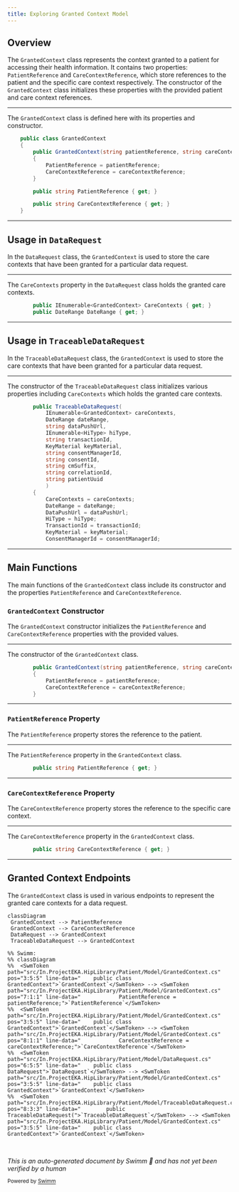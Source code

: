 ```yaml
---
title: Exploring Granted Context Model
---
```

## Overview

The <SwmToken path="src/In.ProjectEKA.HipLibrary/Patient/Model/GrantedContext.cs" pos="3:5:5" line-data="    public class GrantedContext">`GrantedContext`</SwmToken> class represents the context granted to a patient for accessing their health information. It contains two properties: <SwmToken path="src/In.ProjectEKA.HipLibrary/Patient/Model/GrantedContext.cs" pos="7:1:1" line-data="            PatientReference = patientReference;">`PatientReference`</SwmToken> and <SwmToken path="src/In.ProjectEKA.HipLibrary/Patient/Model/GrantedContext.cs" pos="8:1:1" line-data="            CareContextReference = careContextReference;">`CareContextReference`</SwmToken>, which store references to the patient and the specific care context respectively. The constructor of the <SwmToken path="src/In.ProjectEKA.HipLibrary/Patient/Model/GrantedContext.cs" pos="3:5:5" line-data="    public class GrantedContext">`GrantedContext`</SwmToken> class initializes these properties with the provided patient and care context references.

<SwmSnippet path="/src/In.ProjectEKA.HipLibrary/Patient/Model/GrantedContext.cs" line="3">

---

The <SwmToken path="src/In.ProjectEKA.HipLibrary/Patient/Model/GrantedContext.cs" pos="3:5:5" line-data="    public class GrantedContext">`GrantedContext`</SwmToken> class is defined here with its properties and constructor.

```c#
    public class GrantedContext
    {
        public GrantedContext(string patientReference, string careContextReference)
        {
            PatientReference = patientReference;
            CareContextReference = careContextReference;
        }

        public string PatientReference { get; }

        public string CareContextReference { get; }
    }
```

---

</SwmSnippet>

## Usage in <SwmToken path="src/In.ProjectEKA.HipLibrary/Patient/Model/DataRequest.cs" pos="6:5:5" line-data="    public class DataRequest">`DataRequest`</SwmToken>

In the <SwmToken path="src/In.ProjectEKA.HipLibrary/Patient/Model/DataRequest.cs" pos="6:5:5" line-data="    public class DataRequest">`DataRequest`</SwmToken> class, the <SwmToken path="src/In.ProjectEKA.HipLibrary/Patient/Model/GrantedContext.cs" pos="3:5:5" line-data="    public class GrantedContext">`GrantedContext`</SwmToken> is used to store the care contexts that have been granted for a particular data request.

<SwmSnippet path="/src/In.ProjectEKA.HipLibrary/Patient/Model/DataRequest.cs" line="30">

---

The <SwmToken path="src/In.ProjectEKA.HipLibrary/Patient/Model/DataRequest.cs" pos="30:8:8" line-data="        public IEnumerable&lt;GrantedContext&gt; CareContexts { get; }">`CareContexts`</SwmToken> property in the <SwmToken path="src/In.ProjectEKA.HipLibrary/Patient/Model/DataRequest.cs" pos="6:5:5" line-data="    public class DataRequest">`DataRequest`</SwmToken> class holds the granted care contexts.

```c#
        public IEnumerable<GrantedContext> CareContexts { get; }
        public DateRange DateRange { get; }
```

---

</SwmSnippet>

## Usage in <SwmToken path="src/In.ProjectEKA.HipLibrary/Patient/Model/TraceableDataRequest.cs" pos="8:3:3" line-data="        public TraceableDataRequest(">`TraceableDataRequest`</SwmToken>

In the <SwmToken path="src/In.ProjectEKA.HipLibrary/Patient/Model/TraceableDataRequest.cs" pos="8:3:3" line-data="        public TraceableDataRequest(">`TraceableDataRequest`</SwmToken> class, the <SwmToken path="src/In.ProjectEKA.HipLibrary/Patient/Model/GrantedContext.cs" pos="3:5:5" line-data="    public class GrantedContext">`GrantedContext`</SwmToken> is used to store the care contexts that have been granted for a particular data request.

<SwmSnippet path="/src/In.ProjectEKA.HipLibrary/Patient/Model/TraceableDataRequest.cs" line="8">

---

The constructor of the <SwmToken path="src/In.ProjectEKA.HipLibrary/Patient/Model/TraceableDataRequest.cs" pos="8:3:3" line-data="        public TraceableDataRequest(">`TraceableDataRequest`</SwmToken> class initializes various properties including <SwmToken path="src/In.ProjectEKA.HipLibrary/Patient/Model/TraceableDataRequest.cs" pos="22:1:1" line-data="            CareContexts = careContexts;">`CareContexts`</SwmToken> which holds the granted care contexts.

```c#
        public TraceableDataRequest(
            IEnumerable<GrantedContext> careContexts,
            DateRange dateRange,
            string dataPushUrl,
            IEnumerable<HiType> hiType,
            string transactionId,
            KeyMaterial keyMaterial,
            string consentManagerId,
            string consentId,
            string cmSuffix,
            string correlationId,
            string patientUuid
            )
        {
            CareContexts = careContexts;
            DateRange = dateRange;
            DataPushUrl = dataPushUrl;
            HiType = hiType;
            TransactionId = transactionId;
            KeyMaterial = keyMaterial;
            ConsentManagerId = consentManagerId;
```

---

</SwmSnippet>

## Main Functions

The main functions of the <SwmToken path="src/In.ProjectEKA.HipLibrary/Patient/Model/GrantedContext.cs" pos="3:5:5" line-data="    public class GrantedContext">`GrantedContext`</SwmToken> class include its constructor and the properties <SwmToken path="src/In.ProjectEKA.HipLibrary/Patient/Model/GrantedContext.cs" pos="7:1:1" line-data="            PatientReference = patientReference;">`PatientReference`</SwmToken> and <SwmToken path="src/In.ProjectEKA.HipLibrary/Patient/Model/GrantedContext.cs" pos="8:1:1" line-data="            CareContextReference = careContextReference;">`CareContextReference`</SwmToken>.

### <SwmToken path="src/In.ProjectEKA.HipLibrary/Patient/Model/GrantedContext.cs" pos="3:5:5" line-data="    public class GrantedContext">`GrantedContext`</SwmToken> Constructor

The <SwmToken path="src/In.ProjectEKA.HipLibrary/Patient/Model/GrantedContext.cs" pos="3:5:5" line-data="    public class GrantedContext">`GrantedContext`</SwmToken> constructor initializes the <SwmToken path="src/In.ProjectEKA.HipLibrary/Patient/Model/GrantedContext.cs" pos="7:1:1" line-data="            PatientReference = patientReference;">`PatientReference`</SwmToken> and <SwmToken path="src/In.ProjectEKA.HipLibrary/Patient/Model/GrantedContext.cs" pos="8:1:1" line-data="            CareContextReference = careContextReference;">`CareContextReference`</SwmToken> properties with the provided values.

<SwmSnippet path="/src/In.ProjectEKA.HipLibrary/Patient/Model/GrantedContext.cs" line="5">

---

The constructor of the <SwmToken path="src/In.ProjectEKA.HipLibrary/Patient/Model/GrantedContext.cs" pos="5:3:3" line-data="        public GrantedContext(string patientReference, string careContextReference)">`GrantedContext`</SwmToken> class.

```c#
        public GrantedContext(string patientReference, string careContextReference)
        {
            PatientReference = patientReference;
            CareContextReference = careContextReference;
        }
```

---

</SwmSnippet>

### <SwmToken path="src/In.ProjectEKA.HipLibrary/Patient/Model/GrantedContext.cs" pos="7:1:1" line-data="            PatientReference = patientReference;">`PatientReference`</SwmToken> Property

The <SwmToken path="src/In.ProjectEKA.HipLibrary/Patient/Model/GrantedContext.cs" pos="7:1:1" line-data="            PatientReference = patientReference;">`PatientReference`</SwmToken> property stores the reference to the patient.

<SwmSnippet path="/src/In.ProjectEKA.HipLibrary/Patient/Model/GrantedContext.cs" line="11">

---

The <SwmToken path="src/In.ProjectEKA.HipLibrary/Patient/Model/GrantedContext.cs" pos="11:5:5" line-data="        public string PatientReference { get; }">`PatientReference`</SwmToken> property in the <SwmToken path="src/In.ProjectEKA.HipLibrary/Patient/Model/GrantedContext.cs" pos="3:5:5" line-data="    public class GrantedContext">`GrantedContext`</SwmToken> class.

```c#
        public string PatientReference { get; }
```

---

</SwmSnippet>

### <SwmToken path="src/In.ProjectEKA.HipLibrary/Patient/Model/GrantedContext.cs" pos="8:1:1" line-data="            CareContextReference = careContextReference;">`CareContextReference`</SwmToken> Property

The <SwmToken path="src/In.ProjectEKA.HipLibrary/Patient/Model/GrantedContext.cs" pos="8:1:1" line-data="            CareContextReference = careContextReference;">`CareContextReference`</SwmToken> property stores the reference to the specific care context.

<SwmSnippet path="/src/In.ProjectEKA.HipLibrary/Patient/Model/GrantedContext.cs" line="13">

---

The <SwmToken path="src/In.ProjectEKA.HipLibrary/Patient/Model/GrantedContext.cs" pos="13:5:5" line-data="        public string CareContextReference { get; }">`CareContextReference`</SwmToken> property in the <SwmToken path="src/In.ProjectEKA.HipLibrary/Patient/Model/GrantedContext.cs" pos="3:5:5" line-data="    public class GrantedContext">`GrantedContext`</SwmToken> class.

```c#
        public string CareContextReference { get; }
```

---

</SwmSnippet>

## Granted Context Endpoints

The <SwmToken path="src/In.ProjectEKA.HipLibrary/Patient/Model/GrantedContext.cs" pos="3:5:5" line-data="    public class GrantedContext">`GrantedContext`</SwmToken> class is used in various endpoints to represent the granted care contexts for a data request.

```mermaid
classDiagram
 GrantedContext --> PatientReference
 GrantedContext --> CareContextReference
 DataRequest --> GrantedContext
 TraceableDataRequest --> GrantedContext

%% Swimm:
%% classDiagram
%%  <SwmToken path="src/In.ProjectEKA.HipLibrary/Patient/Model/GrantedContext.cs" pos="3:5:5" line-data="    public class GrantedContext">`GrantedContext`</SwmToken> --> <SwmToken path="src/In.ProjectEKA.HipLibrary/Patient/Model/GrantedContext.cs" pos="7:1:1" line-data="            PatientReference = patientReference;">`PatientReference`</SwmToken>
%%  <SwmToken path="src/In.ProjectEKA.HipLibrary/Patient/Model/GrantedContext.cs" pos="3:5:5" line-data="    public class GrantedContext">`GrantedContext`</SwmToken> --> <SwmToken path="src/In.ProjectEKA.HipLibrary/Patient/Model/GrantedContext.cs" pos="8:1:1" line-data="            CareContextReference = careContextReference;">`CareContextReference`</SwmToken>
%%  <SwmToken path="src/In.ProjectEKA.HipLibrary/Patient/Model/DataRequest.cs" pos="6:5:5" line-data="    public class DataRequest">`DataRequest`</SwmToken> --> <SwmToken path="src/In.ProjectEKA.HipLibrary/Patient/Model/GrantedContext.cs" pos="3:5:5" line-data="    public class GrantedContext">`GrantedContext`</SwmToken>
%%  <SwmToken path="src/In.ProjectEKA.HipLibrary/Patient/Model/TraceableDataRequest.cs" pos="8:3:3" line-data="        public TraceableDataRequest(">`TraceableDataRequest`</SwmToken> --> <SwmToken path="src/In.ProjectEKA.HipLibrary/Patient/Model/GrantedContext.cs" pos="3:5:5" line-data="    public class GrantedContext">`GrantedContext`</SwmToken>
```

&nbsp;

*This is an auto-generated document by Swimm 🌊 and has not yet been verified by a human*

<SwmMeta version="3.0.0" repo-id="Z2l0aHViJTNBJTNBaGlwLXNlcnZpY2UlM0ElM0FTd2ltbS1EZW1v" repo-name="hip-service"><sup>Powered by [Swimm](/)</sup></SwmMeta>

